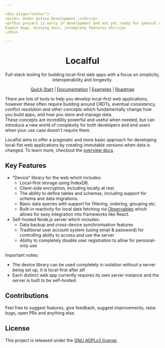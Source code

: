 ```yaml
---

<div align="center">
<p><b>⚠️ Under Active Development ⚠️</b></p>
<p>This project is early in development and not yet ready for general use.<br>
Expect bugs, missing docs, incomplete features etc!</p>
</div>

---
```


<div align="center">
  <h1>Localful</h1>
  <p>Full-stack tooling for building local-first web apps with a focus on simplicity, interoperability and longevity.</p>
  <a href="./docs/quick-start.md">Quick Start</a> |
  <a href="./docs/README.md">Documentation</a> |
  <a href="./docs/examples.md">Examples</a> |
  <a href="https://github.com/localful/localful/issues/6">Roadmap</a>
</div>  


There are lots of tools to help you develop local-first web applications, however these often require building around CRDTs, eventual consistency, conflict resolution and other concepts
which fundamentally change how you build apps, and how you store and manage data.  
These concepts are incredibly powerful and useful when needed, but can introduce a new world of complexity for both developers and end users when your use case doesn't require them.  

Localful aims to offer a pragmatic and more basic approach for developing local-fist web applications by creating
immutable versions when data is changed. To learn more, checkout the [overview docs](./docs/overview.md).


## Key Features
- "Device" library for the web which includes:
  - Local-first storage using IndexDB.
  - Client-side encryption, including locally at rest.
  - The ability to define tables and schemas, including support for schema and data migrations.
  - Basic data queries with support for filtering, ordering, grouping etc.
  - Built-in reactivity for local data fetching via [Observables](https://rxjs.dev/) which allows for easy integration into frameworks like React.
- Self-hosted Node.js server which includes:
  - Data backup and cross-device synchronisation features
  - Traditional user account system (using email & password) for controlling ability to access and use the server
  - Ability to completely disable user registration to allow for personal-only use

Important notes:
- The device library can be used completely in isolation without a server being set up, it is local-first after all!  
- Each distinct web app currently requires its own server instance and the server is built to be self-hosted.

## Contributions

Feel free to suggest features, give feedback, suggest improvements, raise bugs, open PRs and anything else.

## License

This project is released under the [GNU AGPLv3 license](LICENSE.txt).

